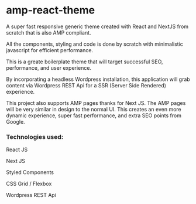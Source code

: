 # amp-react-theme
A super fast responsive generic theme created with React and NextJS from scratch that is also AMP compliant.

All the components, styling and code is done by scratch with minimalistic javascript for efficient performance.

This is a greate boilerplate theme that will target successful SEO, performance, and user experience.

By incorporating a headless Wordpress installation, this application will grab content via Wordpress REST Api for a SSR (Server Side Rendered) experience.

This project also supports AMP pages thanks for Next JS. The AMP pages will be very similar in design to the normal UI. This creates an even more dynamic experience, super fast performance, and extra SEO points from Google.

### Technologies used:
React JS

Next JS

Styled Components

CSS Grid / Flexbox

Wordpress REST Api
